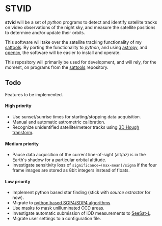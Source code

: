 # STVID

**stvid** will be a set of *python* programs to detect and identify satellite tracks on video observations of the night sky, and measure the satellite positions to determine and/or update their orbits.

This software will take over the satellite tracking functionality of my [sattools](https://github.com/cbassa/sattools). By porting the functionality to *python*, and using [astropy](https://github.com/astropy/astropy), and [opencv](https://opencv-python-tutroals.readthedocs.io/en/latest/), the software will be easier to install and operate.

This repository will primarily be used for development, and will rely, for the moment, on programs from the [sattools](https://github.com/cbassa/sattools) repository.

## Todo
Features to be implemented.

#### High priority
* Use sunset/sunrise times for starting/stopping data acquisition.
* Manual and automatic astrometric calibration.
* Recognize unidentified satellite/meteor tracks using [3D Hough transform](http://www.ipol.im/pub/art/2017/208/).

#### Medium priority
* Pause data acquisition of the current line-of-sight (alt/az) is in the Earth's shadow for a particular orbital altitude.
* Investigate sensitivity loss of `significance=(max-mean)/sigma` if the four frame images are stored as 8bit integers instead of floats.


#### Low priority
* Implement python based star finding (stick with *source extractor* for now).
* Migrate to [python based SGP4/SDP4 algorithms](https://github.com/brandon-rhodes/python-sgp4)
* Use masks to mask unilluminated CCD areas.
* Investigate automatic submission of IOD measurements to [SeeSat-L](http://www.satobs.org/seesat/).
* Migrate user settings to a configuration file.
